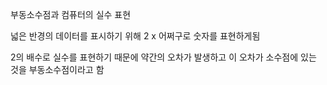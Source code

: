 부동소수점과 컴퓨터의 실수 표현

넓은 반경의 데이터를 표시하기 위해 2 x 어쩌구로 숫자를 표현하게됨

2의 배수로 실수를 표현하기 때문에 약간의 오차가 발생하고 이 오차가 소수점에 있는 것을 부동소수점이라고 함
